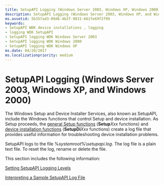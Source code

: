 ```yaml
---
title: SetupAPI Logging (Windows Server 2003, Windows XP, Windows 2000)
description: SetupAPI Logging (Windows Server 2003, Windows XP, and Windows 2000)
ms.assetid: 5b35fad3-09d6-4b2f-9831-661fe69f2f99
keywords:
- SetupAPI WDK device installations , logging
- logging WDK SetupAPI
- SetupAPI logging WDK Windows Server 2003
- SetupAPI logging WDK Windows 2000
- SetupAPI logging WDK Windows XP
ms.date: 04/20/2017
ms.localizationpriority: medium
---
```


# SetupAPI Logging (Windows Server 2003, Windows XP, and Windows 2000)





The Windows Setup and Device Installer Services, also known as SetupAPI, include the Windows functions that control Setup and device installation. As Setup proceeds, the [general Setup functions](/previous-versions/ff544985(v=vs.85)) (**Setup***Xxx* functions) and [device installation functions](/previous-versions/ff541299(v=vs.85)) (**SetupDi***Xxx* functions) create a log file that provides useful information for troubleshooting device installation problems.

SetupAPI logs to the file %*systemroot*%\\*setupapi.log*. The log file is a plain text file. To reset the log, rename or delete the file.

This section includes the following information:

[Setting SetupAPI Logging Levels](setting-setupapi-logging-levels.md)

[Interpreting a Sample SetupAPI Log File](interpreting-a-sample-setupapi-log-file.md)

 

